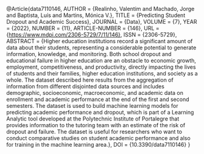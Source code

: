 
@Article{data7110146,
AUTHOR = {Realinho, Valentim and Machado, Jorge and Baptista, Luís and Martins, Mónica V.},
TITLE = {Predicting Student Dropout and Academic Success},
JOURNAL = {Data},
VOLUME = {7},
YEAR = {2022},
NUMBER = {11},
ARTICLE-NUMBER = {146},
URL = {https://www.mdpi.com/2306-5729/7/11/146},
ISSN = {2306-5729},
ABSTRACT = {Higher education institutions record a significant amount of data about their students, representing a considerable potential to generate information, knowledge, and monitoring. Both school dropout and educational failure in higher education are an obstacle to economic growth, employment, competitiveness, and productivity, directly impacting the lives of students and their families, higher education institutions, and society as a whole. The dataset described here results from the aggregation of information from different disjointed data sources and includes demographic, socioeconomic, macroeconomic, and academic data on enrollment and academic performance at the end of the first and second semesters. The dataset is used to build machine learning models for predicting academic performance and dropout, which is part of a Learning Analytic tool developed at the Polytechnic Institute of Portalegre that provides information to the tutoring team with an estimate of the risk of dropout and failure. The dataset is useful for researchers who want to conduct comparative studies on student academic performance and also for training in the machine learning area.},
DOI = {10.3390/data7110146}
}




